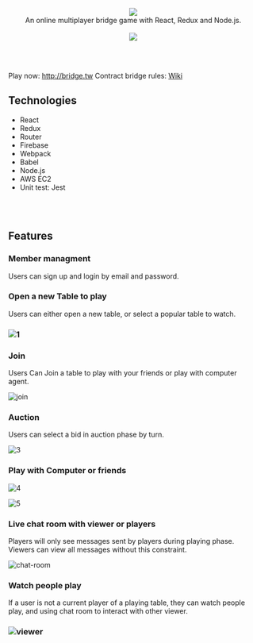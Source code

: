 
<p align=center>
<img src="./screenshot/logo.png"/>
  <br/>
An online multiplayer bridge game with React, Redux and Node.js.<br/>  <br/>
  <img src="https://img.shields.io/github/license/mashape/apistatus.svg">
</p>
<br/>
<br/>


Play now: http://bridge.tw
Contract bridge rules: [Wiki](https://en.wikipedia.org/wiki/Contract_bridge)

## Technologies

* React
* Redux
* Router
* Firebase
* Webpack
* Babel
* Node.js
* AWS EC2
* Unit test: Jest


<br/>
<br/>


## Features

### Member managment

Users can sign up and login by email and password. 



### Open a new Table to play

Users can either open a new table, or select a popular table to watch.

### ![1](./screenshot/tables.png)



### Join

Users Can Join a table to play with your friends or play with computer agent.

![join](./screenshot/join.png)



### Auction

Users can select a bid in auction phase by turn.

![3](./screenshot/auction.png)



### Play with Computer or friends

![4](./screenshot/playing.png)



![5](./screenshot/playing_player2.png)



### Live chat room with viewer or players 

Players will only see messages sent by players during playing phase. Viewers can view all messages without this constraint.

![chat-room](./screenshot/chatroom.png)





### Watch people play

If a user is not a current player of a playing table, they can watch people play, and using chat room to interact with other viewer.

### ![viewer](./screenshot/viewer-mode.png)





